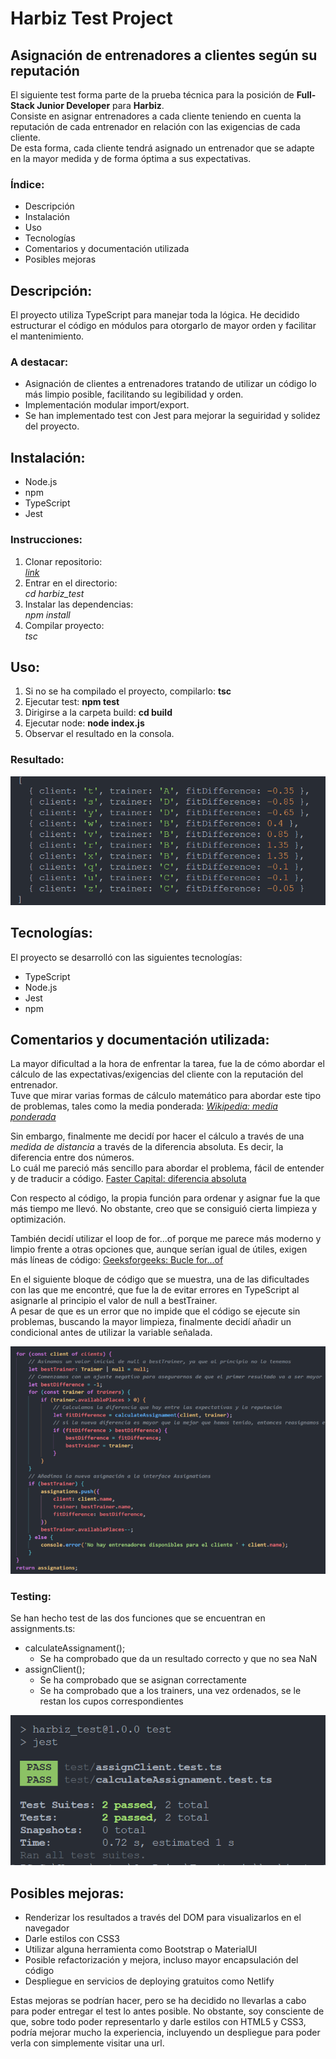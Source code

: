 # Harbiz Test Project
## Asignación de entrenadores a clientes según su reputación

El siguiente test forma parte de la prueba técnica para la posición de **Full-Stack Junior Developer** para **Harbiz**. <br>
Consiste en asignar entrenadores a cada cliente teniendo en cuenta la reputación de cada entrenador en relación con las exigencias de cada cliente.<br>
De esta forma, cada cliente tendrá asignado un entrenador que se adapte en la mayor medida y de forma óptima a sus expectativas.


### Índice:
- Descripción
- Instalación
- Uso
- Tecnologías
- Comentarios y documentación utilizada
- Posibles mejoras

## Descripción:
El proyecto utiliza TypeScript para manejar toda la lógica. He decidido <br> estructurar el código en módulos para otorgarlo de mayor orden y facilitar el mantenimiento.

### A destacar:
- Asignación de clientes a entrenadores tratando de utilizar un código lo más limpio posible, facilitando su legibilidad y orden.
- Implementación modular import/export.
- Se han implementado test con Jest para mejorar la seguiridad y solidez del proyecto.

## Instalación:
- Node.js 
- npm
- TypeScript
- Jest

### Instrucciones:
1. Clonar repositorio:<br>
[*link*](https://github.com/IsaacOrtga/harbiz_test.git)
2. Entrar en el directorio:<br>
*cd harbiz_test*
3. Instalar las dependencias:<br>
*npm install*
4. Compilar proyecto:<br>
*tsc*

## Uso:
1. Si no se ha compilado el proyecto, compilarlo:
**tsc**
2. Ejecutar test:
**npm test**
3. Dirigirse a la carpeta build:
**cd build**
4. Ejecutar node:
**node index.js**
5. Observar el resultado en la consola.

### Resultado:
![Resultado](./public/img/result.png)
## Tecnologías:
El proyecto se desarrolló con las siguientes tecnologías:
- TypeScript
- Node.js
- Jest
- npm

## Comentarios y documentación utilizada: 
La mayor dificultad a la hora de enfrentar la tarea, fue la de cómo abordar el cálculo de las expectativas/exigencias del cliente con la reputación del entrenador. <br>
Tuve que mirar varias formas de cálculo matemático para abordar este tipo de problemas, tales como la media ponderada:
[*Wikipedia: media ponderada*](https://es.wikipedia.org/wiki/Media_ponderada)

Sin embargo, finalmente me decidí por hacer el cálculo a través de una *medida de distancia* a través de la diferencia absoluta. Es decir, la diferencia entre dos números. <br>
Lo cuál me pareció más sencillo para abordar el problema, fácil de entender y de traducir a código.
[Faster Capital: diferencia absoluta](https://fastercapital.com/es/contenido/Diferencia-absoluta--una-mirada-mas-cercana-a-la-funcion-de-valor-absoluto.html#:~:text=En%20matem%C3%A1ticas%2C%20la%20diferencia%20absoluta,absoluta%20entre%20ellos%20es%2013.)

Con respecto al código, la propia función para ordenar y asignar fue la que más tiempo me llevó. No obstante, creo que se consiguió cierta limpieza y optimización. 
<br>

También decidí utilizar el loop de for...of porque me parece más moderno y limpio frente a otras opciones que, aunque serían igual de útiles, exigen más líneas de código: [Geeksforgeeks: Bucle for...of](https://www.geeksforgeeks.org/iterate-over-characters-of-a-string-in-typescript/#using-forof-loop)


En el siguiente bloque de código que se muestra, una de las dificultades con las que me encontré, que fue la de evitar errores en TypeScript al asignarle al principio el valor de null a bestTrainer. <br>
A pesar de que es un error que no impide que el código se ejecute sin problemas, buscando la mayor limpieza, finalmente decidí añadir un condicional antes de utilizar la variable señalada.

![bloque de código](./public/img/readme_img.png)

### Testing:

Se han hecho test de las dos funciones que se encuentran en assignments.ts:

- calculateAssignament();
    - Se ha comprobado que da un resultado correcto y que no sea NaN
- assignClient();
    - Se ha comprobado que se asignan correctamente 
    - Se ha comprobado que a los trainers, una vez ordenados, se le restan los cupos correspondientes

![primer test](./public/img/test.png)

## Posibles mejoras:

- Renderizar los resultados a través del DOM para visualizarlos en el navegador
- Darle estilos con CSS3
- Utilizar alguna herramienta como Bootstrap o MaterialUI
- Posible refactorización y mejora, incluso mayor encapsulación del código
- Despliegue en servicios de deploying gratuitos como Netlify

Estas mejoras se podrían hacer, pero se ha decidido no llevarlas a cabo para poder entregar el test lo antes posible.
No obstante, soy consciente de que, sobre todo poder representarlo y darle estilos con HTML5 y CSS3, podría mejorar mucho la experiencia, incluyendo un despliegue para poder verla con simplemente visitar una url.